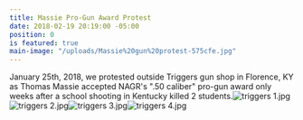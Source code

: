```yaml
---
title: Massie Pro-Gun Award Protest
date: 2018-02-19 20:19:00 -05:00
position: 0
is featured: true
main-image: "/uploads/Massie%20gun%20protest-575cfe.jpg"
---
```


January 25th, 2018, we protested outside Triggers gun shop in Florence, KY as Thomas Massie accepted NAGR's ".50 caliber" pro-gun award only weeks after a school shooting in Kentucky killed 2 students.![triggers 1.jpg](/uploads/triggers%201.jpg)![triggers 2.jpg](/uploads/triggers%202.jpg)![triggers 3.jpg](/uploads/triggers%203.jpg)![triggers 4.jpg](/uploads/triggers%204.jpg)